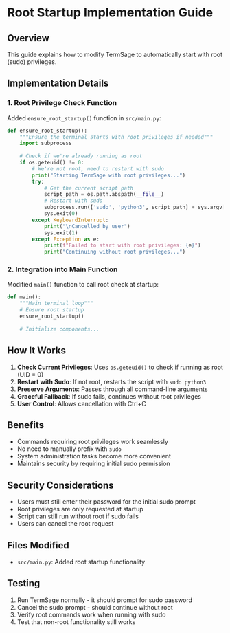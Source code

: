# Root Startup Implementation Guide

## Overview
This guide explains how to modify TermSage to automatically start with root (sudo) privileges.

## Implementation Details

### 1. Root Privilege Check Function
Added `ensure_root_startup()` function in `src/main.py`:

```python
def ensure_root_startup():
    """Ensure the terminal starts with root privileges if needed"""
    import subprocess
    
    # Check if we're already running as root
    if os.geteuid() != 0:
        # We're not root, need to restart with sudo
        print("Starting TermSage with root privileges...")
        try:
            # Get the current script path
            script_path = os.path.abspath(__file__)
            # Restart with sudo
            subprocess.run(['sudo', 'python3', script_path] + sys.argv[1:])
            sys.exit(0)
        except KeyboardInterrupt:
            print("\nCancelled by user")
            sys.exit(1)
        except Exception as e:
            print(f"Failed to start with root privileges: {e}")
            print("Continuing without root privileges...")
```

### 2. Integration into Main Function
Modified `main()` function to call root check at startup:

```python
def main():
    """Main terminal loop"""
    # Ensure root startup
    ensure_root_startup()
    
    # Initialize components...
```

## How It Works

1. **Check Current Privileges**: Uses `os.geteuid()` to check if running as root (UID = 0)
2. **Restart with Sudo**: If not root, restarts the script with `sudo python3`
3. **Preserve Arguments**: Passes through all command-line arguments
4. **Graceful Fallback**: If sudo fails, continues without root privileges
5. **User Control**: Allows cancellation with Ctrl+C

## Benefits

- Commands requiring root privileges work seamlessly
- No need to manually prefix with `sudo`
- System administration tasks become more convenient
- Maintains security by requiring initial sudo permission

## Security Considerations

- Users must still enter their password for the initial sudo prompt
- Root privileges are only requested at startup
- Script can still run without root if sudo fails
- Users can cancel the root request

## Files Modified

- `src/main.py`: Added root startup functionality

## Testing

1. Run TermSage normally - it should prompt for sudo password
2. Cancel the sudo prompt - should continue without root
3. Verify root commands work when running with sudo
4. Test that non-root functionality still works